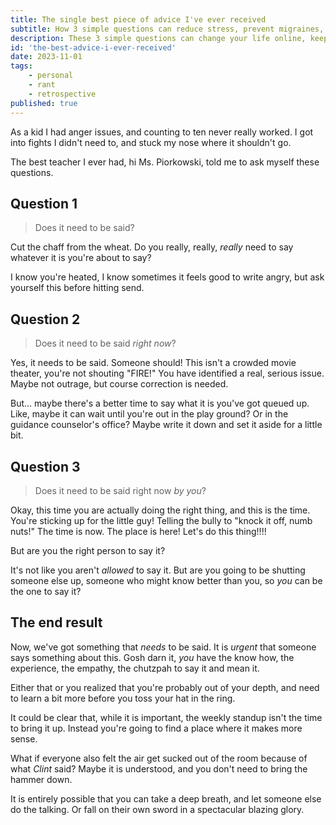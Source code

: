 ```yaml
---
title: The single best piece of advice I've ever received
subtitle: How 3 simple questions can reduce stress, prevent migraines, lower blood pressure, and give hours of free time back to you.
description: These 3 simple questions can change your life online, keep you happy, and live a more stress free life.
id: 'the-best-advice-i-ever-received'
date: 2023-11-01
tags: 
    - personal
    - rant
    - retrospective
published: true
---
```


As a kid I had anger issues, and counting to ten never really worked. I got into fights I didn't need to, and stuck my nose where it shouldn't go.

The best teacher I ever had, hi Ms. Piorkowski, told me to ask myself these questions.

## Question 1

> Does it need to be said?

Cut the chaff from the wheat. Do you really, really, _really_ need to say whatever it is you're about to say?

I know you're heated, I know sometimes it feels good to write angry, but ask yourself this before hitting send.

## Question 2

> Does it need to be said _right now_?

Yes, it needs to be said. Someone should! This isn't a crowded movie theater, you're not shouting "FIRE!" You have identified a real, serious issue. Maybe not outrage, but course correction is needed.

But... maybe there's a better time to say what it is you've got queued up. Like, maybe it can wait until you're out in the play ground? Or in the guidance counselor's office? Maybe write it down and set it aside for a little bit.

## Question 3

> Does it need to be said right now _by you_?

Okay, this time you are actually doing the right thing, and this is the time. You're sticking up for the little guy! Telling the bully to "knock it off, numb nuts!" The time is now. The place is here! Let's do this thing!!!!

But are you the right person to say it?

It's not like you aren't _allowed_ to say it. But are you going to be shutting someone else up, someone who might know better than you, so _you_ can be the one to say it?

## The end result

Now, we've got something that _needs_ to be said. It is _urgent_ that someone says something about this. Gosh darn it, _you_ have the know how, the experience, the empathy, the chutzpah to say it and mean it.

Either that or you realized that you're probably out of your depth, and need to learn a bit more before you toss your hat in the ring. 

It could be clear that, while it is important, the weekly standup isn't the time to bring it up. Instead you're going to find a place where it makes more sense.

What if everyone also felt the air get sucked out of the room because of what *Clint* said? Maybe it is understood, and you don't need to bring the hammer down.

It is entirely possible that you can take a deep breath, and let someone else do the talking. Or fall on their own sword in a spectacular blazing glory.